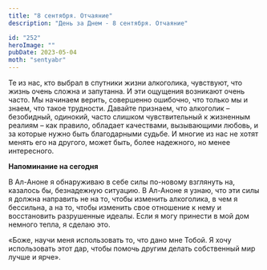 ```yaml
---
title: "8 сентября. Отчаяние"
description: "День за Днем - 8 сентября. Отчаяние"

id: "252"
heroImage: ""
pubDate: 2023-05-04
moth: "sentyabr"
---
```


Те из нас, кто выбрал в спутники жизни алкоголика, чувствуют, что жизнь очень
сложна и запутанна. И эти ощущения возникают очень часто. Мы начинаем верить,
совершенно ошибочно, что только мы и знаем, что такое трудности. Давайте
признаем, что алкоголик – безобидный, одинокий, часто слишком чувствительный к
жизненным реалиям – как правило, обладает качествами, вызывающими любовь, и за
которые нужно быть благодарными судьбе. И многие из нас не хотят менять его на
другого, может быть, более надежного, но менее интересного.

**Напоминание на сегодня**

В Ал-Аноне я обнаруживаю в себе силы по-новому взглянуть на, казалось бы,
безнадежную ситуацию. В Ал-Аноне я узнаю, что эти силы я должна направить не
на то, чтобы изменить алкоголика, в чем я бессильна, а на то, чтобы изменить
свое отношение к нему и восстановить разрушенные идеалы. Если я могу принести
в мой дом немного тепла, я сделаю это.

«Боже, научи меня использовать то, что дано мне Тобой. Я хочу использовать
этот дар, чтобы помочь другим делать собственный мир лучше и ярче».
